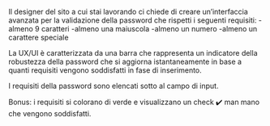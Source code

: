 Il designer del sito a cui stai lavorando ci chiede di creare un’interfaccia avanzata per la validazione della password che rispetti i seguenti requisiti:
-almeno 9 caratteri
-almeno una maiuscola
-almeno un numero
-almeno un carattere speciale

La UX/UI è caratterizzata da una barra che rappresenta un indicatore della robustezza della password che si aggiorna istantaneamente in base a quanti requisiti vengono soddisfatti in fase di inserimento.

I requisiti della password sono elencati sotto al campo di input.

Bonus: i requisiti si colorano di verde e visualizzano un check ✔️ man mano che vengono soddisfatti.
